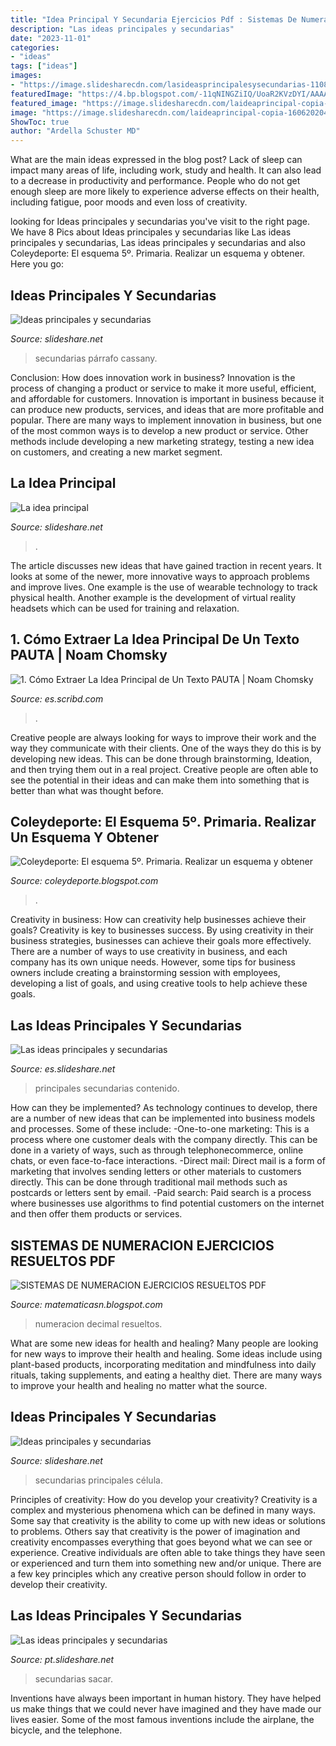 ```yaml
---
title: "Idea Principal Y Secundaria Ejercicios Pdf : Sistemas De Numeracion Ejercicios Resueltos Pdf"
description: "Las ideas principales y secundarias"
date: "2023-11-01"
categories:
- "ideas"
tags: ["ideas"]
images:
- "https://image.slidesharecdn.com/lasideasprincipalesysecundarias-110804010548-phpapp02/95/las-ideas-principales-y-secundarias-3-728.jpg?cb=1320096888"
featuredImage: "https://4.bp.blogspot.com/-11qNINGZiIQ/UoaR2KVzDYI/AAAAAAAANM4/u5CzxY-K99s/s1600/SISTEMAS+DE+NUMERACION+DECIMAL+Y+NO+DECIMAL+,+TRANSFORMACION+(6).gif"
featured_image: "https://image.slidesharecdn.com/laideaprincipal-copia-160620204044/95/la-idea-principal-4-638.jpg?cb=1466455362"
image: "https://image.slidesharecdn.com/laideaprincipal-copia-160620204044/95/la-idea-principal-4-638.jpg?cb=1466455362"
ShowToc: true
author: "Ardella Schuster MD"
---
```



What are the main ideas expressed in the blog post?
Lack of sleep can impact many areas of life, including work, study and health. It can also lead to a decrease in productivity and performance. People who do not get enough sleep are more likely to experience adverse effects on their health, including fatigue, poor moods and even loss of creativity.

	

		
looking for Ideas principales y secundarias you've visit to the right page. We have 8 Pics about Ideas principales y secundarias like Las ideas principales y secundarias, Las ideas principales y secundarias and also Coleydeporte: El esquema 5º. Primaria. Realizar un esquema y obtener. Here you go:
		
    
## Ideas Principales Y Secundarias

<img loading=lazy src="https://image.slidesharecdn.com/ideasprincipalesysecundarias-160719211745/95/ideas-principales-y-secundarias-5-638.jpg?cb=1468963150" onerror="this.onerror=null;this.src='https://tse2.mm.bing.net/th?id=OIP.JVAxJC9cRmozZqFi_6AewAHaFj&amp;pid=15.1';" alt="Ideas principales y secundarias">

_Source: slideshare.net_

>secundarias párrafo cassany. 

	

Conclusion: How does innovation work in business?
Innovation is the process of changing a product or service to make it more useful, efficient, and affordable for customers. Innovation is important in business because it can produce new products, services, and ideas that are more profitable and popular. There are many ways to implement innovation in business, but one of the most common ways is to develop a new product or service. Other methods include developing a new marketing strategy, testing a new idea on customers, and creating a new market segment.

    
## La Idea Principal

<img loading=lazy src="https://image.slidesharecdn.com/laideaprincipal-copia-160620204044/95/la-idea-principal-4-638.jpg?cb=1466455362" onerror="this.onerror=null;this.src='https://tse3.mm.bing.net/th?id=OIP.7-qbAt7nM3JBHi78r1LQOQHaFj&amp;pid=15.1';" alt="La idea principal">

_Source: slideshare.net_

>. 

	

The article discusses new ideas that have gained traction in recent years. It looks at some of the newer, more innovative ways to approach problems and improve lives. One example is the use of wearable technology to track physical health. Another example is the development of virtual reality headsets which can be used for training and relaxation.

    
## 1. Cómo Extraer La Idea Principal De Un Texto PAUTA | Noam Chomsky

<img loading=lazy src="https://imgv2-2-f.scribdassets.com/img/document/264171195/original/fc0cc052a1/1588719126?v=1" onerror="this.onerror=null;this.src='https://tse3.mm.bing.net/th?id=OIP.bMnkRhle24ZNYvrT5ScWIAHaJ4&amp;pid=15.1';" alt="1. Cómo Extraer La Idea Principal de Un Texto PAUTA | Noam Chomsky">

_Source: es.scribd.com_

>. 

	

Creative people are always looking for ways to improve their work and the way they communicate with their clients. One of the ways they do this is by developing new ideas. This can be done through brainstorming, Ideation, and then trying them out in a real project. Creative people are often able to see the potential in their ideas and can make them into something that is better than what was thought before.

    
## Coleydeporte: El Esquema 5º. Primaria. Realizar Un Esquema Y Obtener

<img loading=lazy src="http://3.bp.blogspot.com/-OPE91XBHWls/T2hT-GJ6_OI/AAAAAAAAApc/a4UEBmA_WDE/s320/Contaminación+del+aire+corregida.jpeg" onerror="this.onerror=null;this.src='https://tse1.mm.bing.net/th?id=OIP.OMS3DHwqXCXJM6ra_vEY6AAAAA&amp;pid=15.1';" alt="Coleydeporte: El esquema 5º. Primaria. Realizar un esquema y obtener">

_Source: coleydeporte.blogspot.com_

>. 

	

Creativity in business: How can creativity help businesses achieve their goals?
Creativity is key to businesses success. By using creativity in their business strategies, businesses can achieve their goals more effectively. There are a number of ways to use creativity in business, and each company has its own unique needs. However, some tips for business owners include creating a brainstorming session with employees, developing a list of goals, and using creative tools to help achieve these goals.

    
## Las Ideas Principales Y Secundarias

<img loading=lazy src="https://image.slidesharecdn.com/lasideasprincipalesysecundarias-110804010548-phpapp02/95/las-ideas-principales-y-secundarias-3-728.jpg?cb=1320096888" onerror="this.onerror=null;this.src='https://tse2.mm.bing.net/th?id=OIP.L5E2Q6cbLtRRst1IhKUDOAHaFj&amp;pid=15.1';" alt="Las ideas principales y secundarias">

_Source: es.slideshare.net_

>principales secundarias contenido. 

	

How can they be implemented?
As technology continues to develop, there are a number of new ideas that can be implemented into business models and processes. Some of these include: 
-One-to-one marketing: This is a process where one customer deals with the company directly. This can be done in a variety of ways, such as through telephonecommerce, online chats, or even face-to-face interactions. 
-Direct mail: Direct mail is a form of marketing that involves sending letters or other materials to customers directly. This can be done through traditional mail methods such as postcards or letters sent by email. 
-Paid search: Paid search is a process where businesses use algorithms to find potential customers on the internet and then offer them products or services.

    
## SISTEMAS DE NUMERACION EJERCICIOS RESUELTOS PDF

<img loading=lazy src="https://4.bp.blogspot.com/-11qNINGZiIQ/UoaR2KVzDYI/AAAAAAAANM4/u5CzxY-K99s/s1600/SISTEMAS+DE+NUMERACION+DECIMAL+Y+NO+DECIMAL+,+TRANSFORMACION+(6).gif" onerror="this.onerror=null;this.src='https://tse1.mm.bing.net/th?id=OIP.HLYBzcH4s_4jrWe9XoIGGAHaLX&amp;pid=15.1';" alt="SISTEMAS DE NUMERACION EJERCICIOS RESUELTOS PDF">

_Source: matematicasn.blogspot.com_

>numeracion decimal resueltos. 

	

What are some new ideas for health and healing?
Many people are looking for new ways to improve their health and healing. Some ideas include using plant-based products, incorporating meditation and mindfulness into daily rituals, taking supplements, and eating a healthy diet. There are many ways to improve your health and healing no matter what the source.

    
## Ideas Principales Y Secundarias

<img loading=lazy src="https://image.slidesharecdn.com/ideasprincipalesysecundarias-160719211745/95/ideas-principales-y-secundarias-11-638.jpg?cb=1468963150" onerror="this.onerror=null;this.src='https://tse2.mm.bing.net/th?id=OIP.tKpsKn1fWuqDSY28IaIqCgHaFj&amp;pid=15.1';" alt="Ideas principales y secundarias">

_Source: slideshare.net_

>secundarias principales célula. 

	

Principles of creativity: How do you develop your creativity?
Creativity is a complex and mysterious phenomena which can be defined in many ways. Some say that creativity is the ability to come up with new ideas or solutions to problems. Others say that creativity is the power of imagination and creativity encompasses everything that goes beyond what we can see or experience. Creative individuals are often able to take things they have seen or experienced and turn them into something new and/or unique. There are a few key principles which any creative person should follow in order to develop their creativity.

    
## Las Ideas Principales Y Secundarias

<img loading=lazy src="https://image.slidesharecdn.com/lasideasprincipalesysecundarias-110804010548-phpapp02/95/las-ideas-principales-y-secundarias-4-728.jpg?cb=1320096888" onerror="this.onerror=null;this.src='https://tse4.mm.bing.net/th?id=OIP.Ni5Ob8tMseWKrfBN_n_X3AHaFj&amp;pid=15.1';" alt="Las ideas principales y secundarias">

_Source: pt.slideshare.net_

>secundarias sacar. 

	

Inventions have always been important in human history. They have helped us make things that we could never have imagined and they have made our lives easier. Some of the most famous inventions include the airplane, the bicycle, and the telephone.

